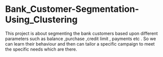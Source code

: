 # Bank_Customer-Segmentation-Using_Clustering
This project is about segmenting the bank customers based upon different parameters such as balance ,purchase ,credit limit , payments etc . So we can learn their behaviour and then can tailor a specific campaign to meet the specific needs which are there.
